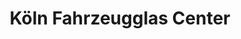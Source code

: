 ---
title: "Köln Fahrzeugglas Center"
url: /koeln/koeln-fahrzeugglas-center/
shop: Autowerkstatt
---